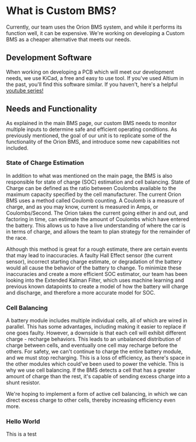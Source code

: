 # What is Custom BMS?

Currently, our team uses the Orion BMS system, and while it performs its function well, it can be expensive. We're working on developing a Custom BMS as a cheaper alternative that meets our needs.

## Development Software
When working on developing a PCB which will meet our development needs, we use KiCad, a free and easy to use tool. If you've used Altium in the past, you'll find this software similar. If you haven't, here's a helpful [youtube series!](https://www.youtube.com/watch?v=vaCVh2SAZY4&list=PL3bNyZYHcRSUhUXUt51W6nKvxx2ORvUQB)

## Needs and Functionality
As explained in the main BMS page, our custom BMS needs to monitor multiple inputs to determine safe and efficient operating conditions. As previously mentioned, the goal of our unit is to replicate some of the functionality of the Orion BMS, and introduce some new capabilities not included. 

### State of Charge Estimation
In addition to what was mentioned on the main page, the BMS is also responsible for state of charge (SOC) estimation and cell balancing. State of Charge can be defined as the ratio between Coulombs available to the maximum capacity specified by the cell manufacturer. The current Orion BMS uses a method called Coulomb counting. A Coulomb is a measure of charge, and as you may know, current is measured in Amps, or Coulombs/Second. The Orion takes the current going either in and out, and factoring in time, can estimate the amount of Coulombs which have entered the battery. This allows us to have a live understanding of where the car is in terms of charge, and allows the team to plan strategy for the remainder of the race. 

Although this method is great for a rough estimate, there are certain events that may lead to inaccuracies. A faulty Hall Effect sensor (the current sensor), incorrect starting charge estimate, or degradation of the battery would all cause the behavior of the battery to change. To minimize these inaccuracies and create a more efficient SOC estimator, our team has been looking into the Extended Kalman Filter, which uses machine learning and previous known datapoints to create a model of how the battery will charge and discharge, and therefore a more accurate model for SOC.

### Cell Balancing
A battery module includes multiple individual cells, all of which are wired in parallel. This has some advantages, including making it easier to replace if one goes faulty. However, a downside is that each cell will exhibit different charge - recharge behaviors. This leads to an unbalanced distribution of charge between cells, and eventually one cell may recharge before the others. For safety, we can't continue to charge the entire battery module, and we must stop recharging. This is a loss of efficiency, as there's space in the other modules which could've been used to power the vehicle. This is why we use cell balancing. If the BMS detects a cell that has a greater amount of charge than the rest, it's capable of sending excess charge into a shunt resistor.

We're hoping to implement a form of active cell balancing, in which we can direct excess charge to other cells, thereby increasing efficiency even more.

### Hello World
This is a test
